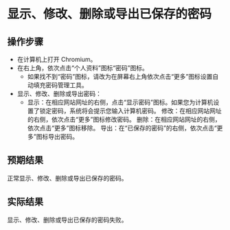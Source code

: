 # 显示、修改、删除或导出已保存的密码

## 操作步骤

- 在计算机上打开 Chromium。
- 在右上角，依次点击“个人资料”图标“密码”图标。
  - 如果找不到“密码”图标，请改为在屏幕右上角依次点击“更多”图标设置自动填充密码管理工具。
- 显示、修改、删除或导出密码：
  - 显示：在相应网站网址的右侧，点击“显示密码”图标。如果您为计算机设置了锁定密码，系统将会提示您输入计算机密码。
    修改：在相应网站网址的右侧，依次点击“更多”图标修改密码。
    删除：在相应网站网址的右侧，依次点击“更多”图标移除。
    导出：在“已保存的密码”的右侧，依次点击“更多”图标导出密码。

## 预期结果

正常显示、修改、删除或导出已保存的密码。

## 实际结果

显示、修改、删除或导出已保存的密码失败。